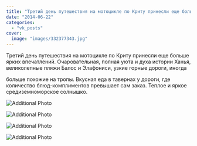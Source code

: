 ```yaml
---
title: "Третий день путешествия на мотоцикле по Криту принесли еще больше ярких впечатлений. Очаровательная,..."
date: "2014-06-22"
categories: 
  - "vk_posts"
cover:
  image: "images/332377343.jpg"
---
```


Третий день путешествия на мотоцикле по Криту принесли еще больше ярких впечатлений. Очаровательная, полная уюта и духа истории Ханья, великолепные пляжи Балос и Элафониси, узкие горные дороги, иногда

<!--more--> больше похожие на тропы. Вкусная еда в тавернах у дороги, где количество блюд-комплиментов превышает сам заказ. Теплое и яркое средиземноморское солнышко.

![Additional Photo](https://vodpop.ru/wp-content/uploads/2023/07/332377344.jpg)

![Additional Photo](https://vodpop.ru/wp-content/uploads/2023/07/332377345.jpg)

![Additional Photo](https://vodpop.ru/wp-content/uploads/2023/07/332377346.jpg)

![Additional Photo](https://vodpop.ru/wp-content/uploads/2023/07/332377347.jpg)
